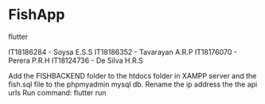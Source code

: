 # FishApp
flutter

IT18186284 - Soysa E.S.S
IT18186352 - Tavarayan A.R.P
IT18176070 - Perera P.R.H
IT18124736 - De Silva H.R.S

Add the FISHBACKEND folder to the htdocs folder in XAMPP server and the fish.sql file to the phpmyadmin mysql db.
Rename the ip address the the api urls
Run command: flutter run
